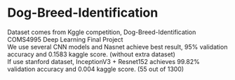 # Dog-Breed-Identification
Dataset comes from Kggle competition, Dog-Breed-Identification  
COMS4995 Deep Learning Final Project  
We use several CNN models and Nasnet achieve best result, 95% validation accuracy and 0.1583 kaggle score. (without extra dataset)  
If use stanford dataset, InceptionV3 + Resnet152 achieves 99.82% validation accuracy and 0.004 kaggle score. (55 out of 1300)
